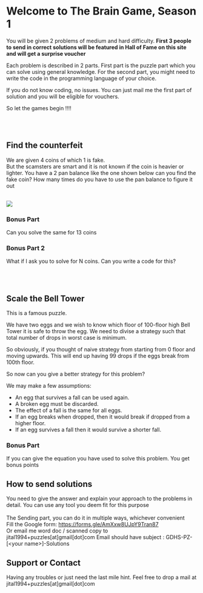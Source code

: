 # Welcome to The Brain Game, Season 1

You will be given 2 problems of medium and hard difficulty. 
**First 3 people to send in correct solutions will be featured in Hall of Fame on this site and will get a surprise voucher**

Each problem is described in 2 parts. First part is the puzzle part which you can solve using general knowledge.
For the second part, you might need to write the code in the programming language of your choice.  

If you do not know coding, no issues. You can just mail me the first part of solution and you will be eligible for vouchers.

So let the games begin !!!! 

<br /> <br /> 

## Find the counterfeit 
We are given 4 coins of which 1 is fake. <br>
But the scamsters are smart and it is not known if the coin is heavier or lighter. You have a 2 pan balance like the one shown below can you find the fake coin?
How many times do you have to use the pan balance to figure it out

<br />
<img src="https://assets.telegraphindia.com/telegraph/c33930ea-b58d-4cb3-ba31-13adbec14f26.jpg">
<br />

   


### Bonus Part
Can you solve the same for 13 coins 

### Bonus Part 2
What if I ask you to solve for N coins. Can you write a code for this?


<br /> <br /> 

## Scale the Bell Tower
This is a famous puzzle. 

We have two eggs and we wish to know which floor of 100-floor high Bell Tower it is safe to throw the egg.
We need to divise a strategy such that total number of drops in worst case is minimum. 

So obviously, if you thought of naive strategy from starting from 0 floor and moving upwards.
This will end up having 99 drops if the eggs break from 100th floor.  

So now can you give a better strategy for this problem?

We may make a few assumptions:
- An egg that survives a fall can be used again.
- A broken egg must be discarded.
- The effect of a fall is the same for all eggs.
- If an egg breaks when dropped, then it would break if dropped from a higher floor.
- If an egg survives a fall then it would survive a shorter fall.

### Bonus Part
If you can give the equation you have used to solve this problem. You get bonus points  

## How to send solutions
You need to give the answer and explain your approach to the problems in detail. You can use any tool you deem fit for this purpose <br>
<br>
The Sending part, you can do it in multiple ways, whichever convenient <br>
Fill the Google form: https://forms.gle/AmXxw8UJpY9Tran87 <br>
Or email me word doc / scanned copy to jital1994+puzzles[at]gmail[dot]com
Email should have subject : GDHS-PZ-[\<your name\>]-Solutions 


## Support or Contact
Having any troubles or just need the last mile hint. Feel free to drop a mail at jital1994+puzzles[at]gmail[dot]com
